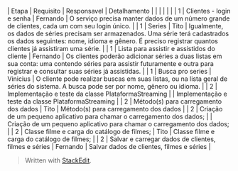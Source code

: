 | Etapa  | Requisito      | Responsavel | Detalhamento     |
|   |        |       |          |
| 1 | Clientes - login e senha      | Fernando       | O serviço precisa manter dados de um número grande de clientes, cada um com seu login único.    |
| 1 | Series   | Tito         | Igualmente, os dados de séries precisam ser armazenados. Uma série terá cadastrados os dados seguintes: nome, idioma e gênero. É preciso registrar quantos clientes já assistiram uma série.      |
|  1 | Lista para assistir e assistidos do cliente       |   Fernando    |   Os clientes poderão adicionar séries a duas listas em sua conta: uma contendo séries para assistir futuramente e outra para registrar e consultar suas séries já assistidas.       |
|  1 |  Busca pro series      |   Vinicius    |   O cliente pode realizar buscas em suas listas, ou na lista geral de séries do sistema. A busca pode ser por nome, gênero ou idioma.       |
|  2 |   Implementação e teste da classe PlataformaStreaming     |       |      Implementação e teste da classe PlataformaStreaming    |
|  2 |   Método(s) para carregamento dos dados     |    Tito   |    Método(s) para carregamento dos dados      |
|  2 |   Criação de um pequeno aplicativo para chamar o carregamento dos dados;     |       |    Criação de um pequeno aplicativo para chamar o carregamento dos dados;      |
|  2 |  Classe filme e carga do catálogo de filmes;      |    Tito   |   Classe filme e carga do catálogo de filmes;       |
|  2 |  Salvar e carregar dados de clientes, filmes e séries      |   Fernando    |    Salvar dados de clientes, filmes e séries      |



> Written with [StackEdit](https://stackedit.io/).
